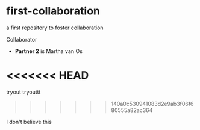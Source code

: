 # first-collaboration
a first repository to foster collaboration

Collaborator
- **Partner 2** is Martha van Os

<<<<<<< HEAD
=======
tryout tryouttt 
>>>>>>> 140a0c530941083d2e9ab3f06f680555a82ac364

I don't believe this


